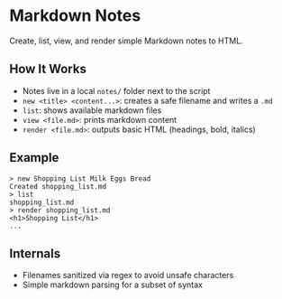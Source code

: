 # Markdown Notes

Create, list, view, and render simple Markdown notes to HTML.

## How It Works

- Notes live in a local `notes/` folder next to the script
- `new <title> <content...>`: creates a safe filename and writes a `.md`
- `list`: shows available markdown files
- `view <file.md>`: prints markdown content
- `render <file.md>`: outputs basic HTML (headings, bold, italics)

## Example

```text
> new Shopping List Milk Eggs Bread
Created shopping_list.md
> list
shopping_list.md
> render shopping_list.md
<h1>Shopping List</h1>
...
```

## Internals

- Filenames sanitized via regex to avoid unsafe characters
- Simple markdown parsing for a subset of syntax
